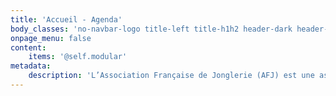 ```yaml
---
title: 'Accueil - Agenda'
body_classes: 'no-navbar-logo title-left title-h1h2 header-dark header-transparent'
onpage_menu: false
content:
    items: '@self.modular'
metadata:
    description: 'L’Association Française de Jonglerie (AFJ) est une association à but non-lucratif,  qui souhaite fédérer et soutenir les organisations de manifestations culturelles de jonglage (conventions de jongle, rencontres…). À ce titre, elle a vocation à profiter aux jongleurs et aux jongleuses en France (voir plus largement, à la communauté de jonglerie francophones, et à celles et ceux qui viennent se joindre à leur compagnie).'
---
```


